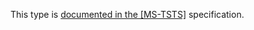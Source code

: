 This type is [documented in the [MS-TSTS]](https://learn.microsoft.com/en-us/openspecs/windows_protocols/ms-tsts/5f95f657-89d2-472d-b4ab-b0595618dbd1) specification.
